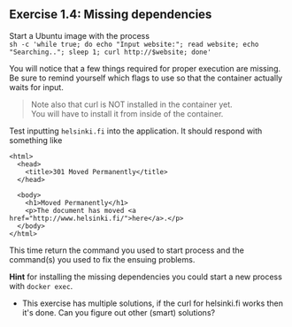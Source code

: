 ## Exercise 1.4: Missing dependencies

Start a Ubuntu image with the process  
`sh -c 'while true; do echo "Input website:"; read website; echo "Searching.."; sleep 1; curl http://$website; done'`

You will notice that a few things required for proper execution are missing.   
Be sure to remind yourself which flags to use so that the container actually waits for input.

> Note also that curl is NOT installed in the container yet.  
You will have to install it from inside of the container.

Test inputting `helsinki.fi` into the application. It should respond with something like

```
<html>
  <head>
    <title>301 Moved Permanently</title>
  </head>

  <body>
    <h1>Moved Permanently</h1>
    <p>The document has moved <a href="http://www.helsinki.fi/">here</a>.</p>
  </body>
</html>
```

This time return the command you used to start process and the command(s) you used to fix the ensuing problems.

**Hint** for installing the missing dependencies you could start a new process with `docker exec`.

- This exercise has multiple solutions, if the curl for helsinki.fi works then it's done. Can you figure out other (smart) solutions?
